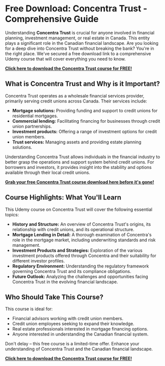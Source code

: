 # Free Download: Concentra Trust - Comprehensive Guide

Understanding **Concentra Trust** is crucial for anyone involved in financial planning, investment management, or real estate in Canada. This entity plays a significant role in the Canadian financial landscape. Are you looking for a deep dive into Concentra Trust without breaking the bank? You're in the right place. We've secured a free download link to a comprehensive Udemy course that will cover everything you need to know.

[**Click here to download the Concentra Trust course for FREE!**](https://udemywork.com/concentra-trust)

## What is Concentra Trust and Why is it Important?

Concentra Trust operates as a wholesale financial services provider, primarily serving credit unions across Canada. Their services include:

*   **Mortgage solutions:** Providing funding and support to credit unions for residential mortgages.
*   **Commercial lending:** Facilitating financing for businesses through credit union partnerships.
*   **Investment products:** Offering a range of investment options for credit union members.
*   **Trust services:** Managing assets and providing estate planning solutions.

Understanding Concentra Trust allows individuals in the financial industry to better grasp the operations and support system behind credit unions. For borrowers and investors, it provides insight into the stability and options available through their local credit unions.

[**Grab your free Concentra Trust course download here before it's gone!**](https://udemywork.com/concentra-trust)

## Course Highlights: What You'll Learn

This Udemy course on Concentra Trust will cover the following essential topics:

*   **History and Structure:** An overview of Concentra Trust's origins, its relationship with credit unions, and its operational structure.
*   **Mortgage Lending in Detail:** A thorough examination of Concentra's role in the mortgage market, including underwriting standards and risk management.
*   **Investment Products and Strategies:** Exploration of the various investment products offered through Concentra and their suitability for different investor profiles.
*   **Regulatory Environment:** Understanding the regulatory framework governing Concentra Trust and its compliance obligations.
*   **Future Outlook:** Analyzing the challenges and opportunities facing Concentra Trust in the evolving financial landscape.

## Who Should Take This Course?

This course is ideal for:

*   Financial advisors working with credit union members.
*   Credit union employees seeking to expand their knowledge.
*   Real estate professionals interested in mortgage financing options.
*   Anyone interested in understanding the Canadian financial system.

Don't delay – this free course is a limited-time offer. Enhance your understanding of Concentra Trust and the Canadian financial landscape.

[**Click here to download the Concentra Trust course for FREE!**](https://udemywork.com/concentra-trust)
